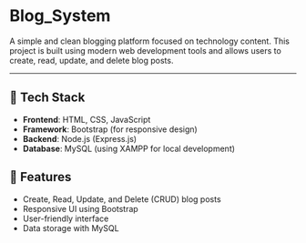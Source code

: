 # Blog_System

A simple and clean blogging platform focused on technology content. This project is built using modern web development tools and allows users to create, read, update, and delete blog posts.

---

## 🚀 Tech Stack

- **Frontend**: HTML, CSS, JavaScript  
- **Framework**: Bootstrap (for responsive design)  
- **Backend**: Node.js (Express.js)  
- **Database**: MySQL (using XAMPP for local development)



## 📌 Features

- Create, Read, Update, and Delete (CRUD) blog posts  
- Responsive UI using Bootstrap  
- User-friendly interface  
- Data storage with MySQL
